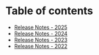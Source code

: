 # Table of contents

* [Release Notes - 2025](Release%20Notes%20-%202025.md)
* [Release Notes - 2024](Release%20Notes%20-%202024.md)
* [Release Notes - 2023](Release%20Notes%20-%202023.md)
* [Release Notes - 2022](Release%20Notes%20-%202022.md)
